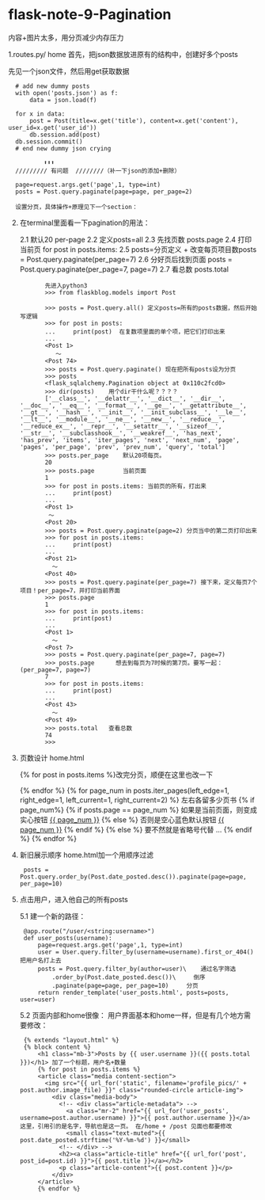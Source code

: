 # flask-note-9-Pagination
内容+图片太多，用分页减少内存压力

1.routes.py/ home
  首先，把json数据放进原有的结构中，创建好多个posts
  
  先见一个json文件，然后用get获取数据
  
      # add new dummy posts
      with open('posts.json') as f:
          data = json.load(f)

      for x in data:
          post = Post(title=x.get('title'), content=x.get('content'), user_id=x.get('user_id')) 
          db.session.add(post)
      db.session.commit()
      # end new dummy json crying 
      
              ⬆️⬆️⬆️
      ///////// 有问题  ////////（补一下json的添加+删除）
      
      page=request.args.get('page',1, type=int)
      posts = Post.query.paginate(page=page, per_page=2)
      
      设置分页，具体操作+原理见下一个section：
  
2. 在terminal里面看一下pagination的用法：
    
    2.1 默认20  per-page
    2.2 定义posts=all
    2.3 先找页数 posts.page
    2.4 打印当前页 for post in posts.items:
    2.5 posts=分页定义  +  改变每页项目数posts = Post.query.paginate(per_page=7) 
    2.6 分好页后找到页面 posts = Post.query.paginate(per_page=7, page=7)
    2.7 看总数 posts.total 
    
              先进入python3
              >>> from flaskblog.models import Post
             
              >>> posts = Post.query.all() 定义posts=所有的posts数据，然后开始写逻辑
              >>> for post in posts:  
              ...     print(post)  在复数项里面的单个项，把它们打印出来
              ... 
              <Post 1>
                 ～
              <Post 74>
              >>> posts = Post.query.paginate() 现在把所有posts设为分页
              >>> posts
              <flask_sqlalchemy.Pagination object at 0x110c2fcd0>
              >>> dir(posts)    用个dir干什么呢？？？？
              ['__class__', '__delattr__', '__dict__', '__dir__', '__doc__', '__eq__', '__format__', '__ge__', '__getattribute__', '__gt__', '__hash__', '__init__', '__init_subclass__', '__le__', '__lt__', '__module__', '__ne__', '__new__', '__reduce__', '__reduce_ex__', '__repr__', '__setattr__', '__sizeof__', '__str__', '__subclasshook__', '__weakref__', 'has_next', 'has_prev', 'items', 'iter_pages', 'next', 'next_num', 'page', 'pages', 'per_page', 'prev', 'prev_num', 'query', 'total']
              >>> posts.per_page    默认20项每页。
              20
              >>> posts.page        当前页面
              1
              >>> for post in posts.items: 当前页的所有，打出来
              ...     print(post)
              ... 
              <Post 1>
               ～
              <Post 20>
              >>> posts = Post.query.paginate(page=2) 分页当中的第二页打印出来
              >>> for post in posts.items:
              ...     print(post)
              ... 
              <Post 21>
                ～
              <Post 40>
              >>> posts = Post.query.paginate(per_page=7) 接下来，定义每页7个项目！per_page=7，并打印当前界面
              >>> posts.page
              1
              >>> for post in posts.items:
              ...     print(post)
              ... 
              <Post 1>
                ～
              <Post 7>
              >>> posts = Post.query.paginate(per_page=7, page=7)
              >>> posts.page      想去到每页为7时候的第7页。要写一起：(per_page=7, page=7)
              7
              >>> for post in posts.items:
              ...     print(post)
              ... 
              <Post 43>
                ～
              <Post 49>
              >>> posts.total   查看总数
              74
              >>> 
    
 3.  页数设计
 home.html
 
        {% for post in posts.items %}改完分页，顺便在这里也改一下

        {% endfor %}
        {% for page_num in posts.iter_pages(left_edge=1, right_edge=1, left_current=1, right_current=2) %}  左右各留多少页书
          {% if page_num%}
            {% if posts.page == page_num %}     如果是当前页面，则变成实心按钮
              <a class="btn btn-info mb-4" href="{{ url_for('home', page=page_num)}}">{{ page_num }}</a>
            {% else %}      否则是空心蓝色默认按钮
              <a class="btn btn-outline-info mb-4" href="{{ url_for('home', page=page_num)}}">{{ page_num }}</a>
            {% endif %}
          {% else %}      要不然就是省略号代替
            ...
          {% endif %}
        {% endfor %}

4. 新旧展示顺序
home.html加一个用顺序过滤

        posts = Post.query.order_by(Post.date_posted.desc()).paginate(page=page, per_page=10)
        

5. 点击用户，进入他自己的所有posts

      5.1 建一个新的路径：
      
        @app.route("/user/<string:username>")
        def user_posts(username):
            page=request.args.get('page',1, type=int)
            user = User.query.filter_by(username=username).first_or_404() 把用户名打上去
            posts = Post.query.filter_by(author=user)\    通过名字筛选
                .order_by(Post.date_posted.desc())\     倒序
                .paginate(page=page, per_page=10)     分页
            return render_template('user_posts.html', posts=posts, user=user)
 
      5.2 页面内部和home很像：
      用户界面基本和home一样，但是有几个地方需要修改：
      
        {% extends "layout.html" %}
        {% block content %}
            <h1 class="mb-3">Posts by {{ user.username }}({{ posts.total }})</h1> 加了一个标题，用户名+数量
            {% for post in posts.items %}
            <article class="media content-section">
              <img src="{{ url_for('static', filename='profile_pics/' + post.author.image_file) }}" class="rounded-circle article-img">
                <div class="media-body">
                  <!-- <div class="article-metadata"> -->
                    <a class="mr-2" href="{{ url_for('user_posts', username=post.author.username) }}">{{ post.author.username }}</a>                这里，引用引的是名字，导航也是这一页。 在/home + /post 见面也都要修改
                    <small class="text-muted">{{ post.date_posted.strftime('%Y-%m-%d') }}</small>
                  <!-- </div> -->
                  <h2><a class="article-title" href="{{ url_for('post', post_id=post.id) }}">{{ post.title }}</a></h2>
                  <p class="article-content">{{ post.content }}</p>
                </div>
            </article>
            {% endfor %}
        

